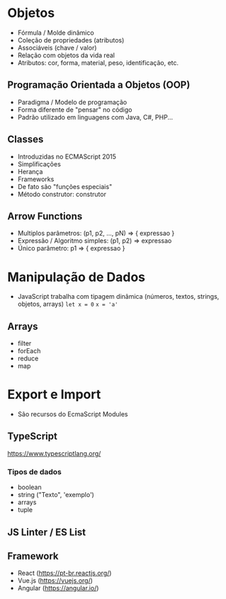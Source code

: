 # Objetos
- Fórmula / Molde dinâmico
- Coleção de propriedades (atributos)
- Associáveis (chave / valor)
- Relação com objetos da vida real
- Atributos: cor, forma, material, peso, identificação, etc.

## Programação Orientada a Objetos (OOP)
- Paradigma / Modelo de programação
- Forma diferente de "pensar" no código
- Padrão utilizado em linguagens com Java, C#, PHP...

## Classes
- Introduzidas no ECMAScript 2015
- Simplificações
- Herança
- Frameworks
- De fato são "funções especiais"
- Método construtor: construtor
## Arrow Functions
 - Multiplos parâmetros: (p1, p2, ..., pN) => { expressao }
 - Expressão / Algoritmo simples: (p1, p2) => expressao 
 - Único parâmetro: p1 => { expressao }

 # Manipulação de Dados

- JavaScript trabalha com tipagem dinâmica (números, textos, strings, objetos, arrays)
 `let x = 0` 
 `x = 'a'`
## Arrays 
- filter
- forEach
- reduce
- map

 # Export e Import
 - São recursos do EcmaScript Modules

## TypeScript
https://www.typescriptlang.org/
 ### Tipos de dados
- boolean
- string ("Texto", 'exemplo')
- arrays
- tuple

## JS Linter / ES List


## Framework
- React (https://pt-br.reactjs.org/)
- Vue.js (https://vuejs.org/)
- Angular (https://angular.io/)